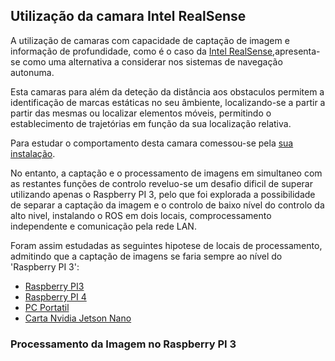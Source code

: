 ## Utilização da camara Intel RealSense
A utilização de camaras com capacidade de captação de imagem e informação de profundidade, como é o caso da [Intel RealSense](./Camara%20Intel%20RealSense.md),apresenta-se como uma alternativa a considerar nos sistemas de navegação autonuma.

Esta camaras para além da deteção da distância aos obstaculos permitem a identificação de marcas estáticas no seu âmbiente, localizando-se a partir a partir das mesmas ou localizar elementos móveis, permitindo o establecimento de trajetórias em função da sua localização relativa.

Para estudar o comportamento desta camara comessou-se pela [sua instalação](./Instalação%20da%20camara%20Intel%20RealSense.md).

No entanto, a captação e o processamento de imagens em simultaneo com as restantes funções de controlo reveluo-se um desafio dificil de superar utilizando apenas o Raspberry PI 3, pelo que foi explorada a possibilidade de separar a captação da imagem e o controlo de baixo nível do controlo da alto nivel, instalando o ROS em dois locais, comprocessamento independente e comunicação pela rede LAN.

Foram assim estudadas as seguintes hipotese de locais de processamento, admitindo que a captação de imagens se faria sempre ao nível do 'Raspberry PI 3':
- [Raspberry PI3](#Processamento-da-Imagem-no-Raspberry-PI-3)
- [Raspberry PI 4](#Processamento-da-Imagem-no-Raspberry-PI-4)
- [PC Portatil]()
- [Carta Nvidia Jetson Nano]()

### Processamento da Imagem no Raspberry PI 3
